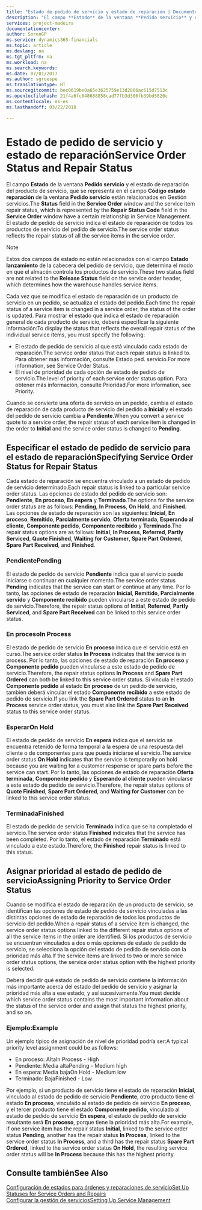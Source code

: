 ```yaml
---
title: "Estado de pedido de servicio y estado de reparación | Documentos de Microsoft"
description: "El campo **Estado** de la ventana **Pedido servicio** y el estado de reparación del producto de servicio, que se representa en el campo **Código estado reparación** de la ventana **Pedido servicio** están relacionados en Gestión servicios. El estado de pedido de servicio indica el estado de reparación de todos los productos de servicio del pedido de servicio."
services: project-madeira
documentationcenter: 
author: SorenGP
ms.service: dynamics365-financials
ms.topic: article
ms.devlang: na
ms.tgt_pltfrm: na
ms.workload: na
ms.search.keywords: 
ms.date: 07/01/2017
ms.author: sgroespe
ms.translationtype: HT
ms.sourcegitcommit: bec0619be0a65e3625759e13d2866ac615d7513c
ms.openlocfilehash: 21f4a6fc048688858cad77fb3d306fb39bd5620c
ms.contentlocale: es-es
ms.lasthandoff: 03/22/2018

---
```

# <a name="service-order-status-and-repair-status"></a><span data-ttu-id="52477-104">Estado de pedido de servicio y estado de reparación</span><span class="sxs-lookup"><span data-stu-id="52477-104">Service Order Status and Repair Status</span></span>
<span data-ttu-id="52477-105">El campo **Estado** de la ventana **Pedido servicio** y el estado de reparación del producto de servicio, que se representa en el campo **Código estado reparación** de la ventana **Pedido servicio** están relacionados en Gestión servicios.</span><span class="sxs-lookup"><span data-stu-id="52477-105">The **Status** field in the **Service Order** window and the service item repair status, which is represented by the **Repair Status Code** field in the **Service Order** window have a certain relationship in Service Management.</span></span> <span data-ttu-id="52477-106">El estado de pedido de servicio indica el estado de reparación de todos los productos de servicio del pedido de servicio.</span><span class="sxs-lookup"><span data-stu-id="52477-106">The service order status reflects the repair status of all the service items in the service order.</span></span>  
  
> [!NOTE]  
>  <span data-ttu-id="52477-107">Estos dos campos de estado no están relacionados con el campo **Estado lanzamiento** de la cabecera del pedido de servicio, que determina el modo en que el almacén controla los productos de servicio.</span><span class="sxs-lookup"><span data-stu-id="52477-107">These two status field are not related to the **Release Status** field on the service order header, which determines how the warehouse handles service items.</span></span>  
  
 <span data-ttu-id="52477-108">Cada vez que se modifica el estado de reparación de un producto de servicio en un pedido, se actualiza el estado del pedido.</span><span class="sxs-lookup"><span data-stu-id="52477-108">Each time the repair status of a service item is changed in a service order, the status of the order is updated.</span></span> <span data-ttu-id="52477-109">Para mostrar el estado que indica el estado de reparación general de cada producto de servicio, deberá especificar la siguiente información:</span><span class="sxs-lookup"><span data-stu-id="52477-109">To display the status that reflects the overall repair status of the individual service items, you must specify the following:</span></span>  
  
* <span data-ttu-id="52477-110">El estado de pedido de servicio al que está vinculado cada estado de reparación.</span><span class="sxs-lookup"><span data-stu-id="52477-110">The service order status that each repair status is linked to.</span></span> <span data-ttu-id="52477-111">Para obtener más información, consulte Estado ped. servicio.</span><span class="sxs-lookup"><span data-stu-id="52477-111">For more information, see Service Order Status.</span></span>  
* <span data-ttu-id="52477-112">El nivel de prioridad de cada opción de estado de pedido de servicio.</span><span class="sxs-lookup"><span data-stu-id="52477-112">The level of priority of each service order status option.</span></span> <span data-ttu-id="52477-113">Para obtener más información, consulte Prioridad.</span><span class="sxs-lookup"><span data-stu-id="52477-113">For more information, see Priority.</span></span>  
  
 <span data-ttu-id="52477-114">Cuando se convierte una oferta de servicio en un pedido, cambia el estado de reparación de cada producto de servicio del pedido a **Inicial** y el estado del pedido de servicio cambia a **Pendiente**.</span><span class="sxs-lookup"><span data-stu-id="52477-114">When you convert a service quote to a service order, the repair status of each service item is changed in the order to **Initial** and the service order status is changed to **Pending**.</span></span>  
  
## <a name="specifying-service-order-status-for-repair-status"></a><span data-ttu-id="52477-115">Especificar el estado de pedido de servicio para el estado de reparación</span><span class="sxs-lookup"><span data-stu-id="52477-115">Specifying Service Order Status for Repair Status</span></span>  
<span data-ttu-id="52477-116">Cada estado de reparación se encuentra vinculado a un estado de pedido de servicio determinado.</span><span class="sxs-lookup"><span data-stu-id="52477-116">Each repair status is linked to a particular service order status.</span></span> <span data-ttu-id="52477-117">Las opciones de estado del pedido de servicio son: **Pendiente**, **En proceso**, **En espera** y **Terminado**.</span><span class="sxs-lookup"><span data-stu-id="52477-117">The options for the service order status are as follows: **Pending**, **In Process**, **On Hold**, and **Finished**.</span></span> <span data-ttu-id="52477-118">Las opciones de estado de reparación son las siguientes: **Inicial**, **En proceso**, **Remitido**, **Parcialmente servido**, **Oferta terminada**, **Esperando al cliente**, **Componente pedido**, **Componente recibido** y **Terminado**.</span><span class="sxs-lookup"><span data-stu-id="52477-118">The repair status options are as follows: **Initial**, **In Process**, **Referred**, **Partly Serviced**, **Quote Finished**, **Waiting for Customer**, **Spare Part Ordered**, **Spare Part Received**, and **Finished**.</span></span>  
  
### <a name="pending"></a><span data-ttu-id="52477-119">Pendiente</span><span class="sxs-lookup"><span data-stu-id="52477-119">Pending</span></span>  
<span data-ttu-id="52477-120">El estado de pedido de servicio **Pendiente** indica que el servicio puede iniciarse o continuar en cualquier momento.</span><span class="sxs-lookup"><span data-stu-id="52477-120">The service order status **Pending** indicates that the service can start or continue at any time.</span></span> <span data-ttu-id="52477-121">Por lo tanto, las opciones de estado de reparación **Inicial**, **Remitido**, **Parcialmente servido** y **Componente recibido** pueden vincularse a este estado de pedido de servicio.</span><span class="sxs-lookup"><span data-stu-id="52477-121">Therefore, the repair status options of **Initial**, **Referred**, **Partly Serviced**, and **Spare Part Received** can be linked to this service order status.</span></span>  
  
### <a name="in-process"></a><span data-ttu-id="52477-122">En proceso</span><span class="sxs-lookup"><span data-stu-id="52477-122">In Process</span></span>  
<span data-ttu-id="52477-123">El estado de pedido de servicio **En proceso** indica que el servicio está en curso.</span><span class="sxs-lookup"><span data-stu-id="52477-123">The service order status **In Process** indicates that the service is in process.</span></span> <span data-ttu-id="52477-124">Por lo tanto, las opciones de estado de reparación **En proceso** y **Componente pedido** pueden vincularse a este estado de pedido de servicio.</span><span class="sxs-lookup"><span data-stu-id="52477-124">Therefore, the repair status options **In Process** and **Spare Part Ordered** can both be linked to this service order status.</span></span> <span data-ttu-id="52477-125">Si vincula el estado **Componente pedido** al estado **En proceso** de un pedido de servicio, también deberá vincular el estado **Componente recibido** a este estado de pedido de servicio.</span><span class="sxs-lookup"><span data-stu-id="52477-125">If you link the **Spare Part Ordered** status to an **In Process** service order status, you must also link the **Spare Part Received** status to this service order status.</span></span>  
  
### <a name="on-hold"></a><span data-ttu-id="52477-126">Esperar</span><span class="sxs-lookup"><span data-stu-id="52477-126">On Hold</span></span>  
<span data-ttu-id="52477-127">El estado de pedido de servicio **En espera** indica que el servicio se encuentra retenido de forma temporal a la espera de una respuesta del cliente o de componentes para que pueda iniciarse el servicio.</span><span class="sxs-lookup"><span data-stu-id="52477-127">The service order status **On Hold** indicates that the service is temporarily on hold because you are waiting for a customer response or spare parts before the service can start.</span></span> <span data-ttu-id="52477-128">Por lo tanto, las opciones de estado de reparación **Oferta terminada**, **Componente pedido** y **Esperando al cliente** pueden vincularse a este estado de pedido de servicio.</span><span class="sxs-lookup"><span data-stu-id="52477-128">Therefore, the repair status options of **Quote Finished**, **Spare Part Ordered**, and **Waiting for Customer** can be linked to this service order status.</span></span>  
  
### <a name="finished"></a><span data-ttu-id="52477-129">Terminada</span><span class="sxs-lookup"><span data-stu-id="52477-129">Finished</span></span>  
<span data-ttu-id="52477-130">El estado de pedido de servicio **Terminado** indica que se ha completado el servicio.</span><span class="sxs-lookup"><span data-stu-id="52477-130">The service order status **Finished** indicates that the service has been completed.</span></span> <span data-ttu-id="52477-131">Por lo tanto, el estado de reparación **Terminado** está vinculado a este estado.</span><span class="sxs-lookup"><span data-stu-id="52477-131">Therefore, the **Finished** repair status is linked to this status.</span></span>  
  
## <a name="assigning-priority-to-service-order-status"></a><span data-ttu-id="52477-132">Asignar prioridad al estado de pedido de servicio</span><span class="sxs-lookup"><span data-stu-id="52477-132">Assigning Priority to Service Order Status</span></span>  
<span data-ttu-id="52477-133">Cuando se modifica el estado de reparación de un producto de servicio, se identifican las opciones de estado de pedido de servicio vinculadas a las distintas opciones de estado de reparación de todos los productos de servicio del pedido.</span><span class="sxs-lookup"><span data-stu-id="52477-133">When a repair status of a service item is changed, the service order status options linked to the different repair status options of all the service items in the order are identified.</span></span> <span data-ttu-id="52477-134">Si los productos de servicio se encuentran vinculados a dos o más opciones de estado de pedido de servicio, se selecciona la opción del estado de pedido de servicio con la prioridad más alta.</span><span class="sxs-lookup"><span data-stu-id="52477-134">If the service items are linked to two or more service order status options, the service order status option with the highest priority is selected.</span></span>  
  
<span data-ttu-id="52477-135">Deberá decidir qué estado de pedido de servicio contiene la información más importante acerca del estado del pedido de servicio y asignar la prioridad más alta a ese estado, y así sucesivamente.</span><span class="sxs-lookup"><span data-stu-id="52477-135">You must decide which service order status contains the most important information about the status of the service order and assign that status the highest priority, and so on.</span></span>  
  
### <a name="example"></a><span data-ttu-id="52477-136">Ejemplo:</span><span class="sxs-lookup"><span data-stu-id="52477-136">Example</span></span>  
<span data-ttu-id="52477-137">Un ejemplo típico de asignación de nivel de prioridad podría ser:</span><span class="sxs-lookup"><span data-stu-id="52477-137">A typical priority level assignment could be as follows:</span></span>  
  
* <span data-ttu-id="52477-138">En proceso: Alta</span><span class="sxs-lookup"><span data-stu-id="52477-138">In Process - High</span></span>  
* <span data-ttu-id="52477-139">Pendiente: Media alta</span><span class="sxs-lookup"><span data-stu-id="52477-139">Pending - Medium high</span></span>  
* <span data-ttu-id="52477-140">En espera: Media baja</span><span class="sxs-lookup"><span data-stu-id="52477-140">On Hold - Medium low</span></span>  
* <span data-ttu-id="52477-141">Terminado: Baja</span><span class="sxs-lookup"><span data-stu-id="52477-141">Finished - Low</span></span>  
  
<span data-ttu-id="52477-142">Por ejemplo, si un producto de servicio tiene el estado de reparación **Inicial**, vinculado al estado de pedido de servicio **Pendiente**, otro producto tiene el estado **En proceso**, vinculado al estado de pedido de servicio **En proceso**, y el tercer producto tiene el estado **Componente pedido**, vinculado al estado de pedido de servicio **En espera**, el estado de pedido de servicio resultante será **En proceso**, porque tiene la prioridad más alta.</span><span class="sxs-lookup"><span data-stu-id="52477-142">For example, if one service item has the repair status **Initial**, linked to the service order status **Pending**, another has the repair status **In Process**, linked to the service order status **In Process**, and a third has the repair status **Spare Part Ordered**, linked to the service order status **On Hold**, the resulting service order status will be **In Process** because this has the highest priority.</span></span>  
  
## <a name="see-also"></a><span data-ttu-id="52477-143">Consulte también</span><span class="sxs-lookup"><span data-stu-id="52477-143">See Also</span></span>  
[<span data-ttu-id="52477-144">Configuración de estados para órdenes y reparaciones de servicio</span><span class="sxs-lookup"><span data-stu-id="52477-144">Set Up Statuses for Service Orders and Repairs</span></span>](service-order-repair-status.md)  
[<span data-ttu-id="52477-145">Configurar la gestión de servicios</span><span class="sxs-lookup"><span data-stu-id="52477-145">Setting Up Service Management</span></span>](service-setup-service.md)  

